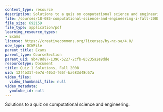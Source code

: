 ```yaml
---
content_type: resource
description: Solutions to a quiz on computational science and engineering.
file: /courses/18-085-computational-science-and-engineering-i-fall-2008/12f4b31f6e7d40b3f65fba683d48d67a_quiz1sol_f08.pdf
file_size: 692159
file_type: application/pdf
learning_resource_types:
- Exams
license: https://creativecommons.org/licenses/by-nc-sa/4.0/
ocw_type: OCWFile
parent_title: Exams
parent_type: CourseSection
parent_uid: 9b478d87-1396-5227-2cfb-83235a2e9dde
resourcetype: Document
title: Quiz 1 Solutions, Fall 2008
uid: 12f4b31f-6e7d-40b3-f65f-ba683d48d67a
video_files:
  video_thumbnail_file: null
video_metadata:
  youtube_id: null
---
```

Solutions to a quiz on computational science and engineering.